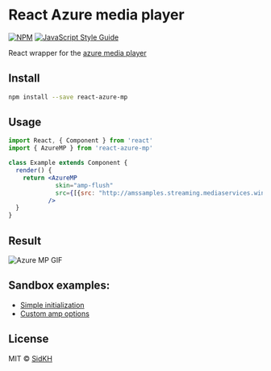 # React Azure media player

[![NPM](https://img.shields.io/npm/v/react-azure-mp.svg)](https://www.npmjs.com/package/react-azure-mp) [![JavaScript Style Guide](https://img.shields.io/badge/code_style-standard-brightgreen.svg)](https://standardjs.com)
  
React wrapper for the [azure media player](http://ampdemo.azureedge.net/azuremediaplayer.html)

## Install

```bash
npm install --save react-azure-mp
```

## Usage

```jsx
import React, { Component } from 'react'
import { AzureMP } from 'react-azure-mp'

class Example extends Component {
  render() {
    return <AzureMP
             skin="amp-flush"
             src={[{src: "http://amssamples.streaming.mediaservices.windows.net/91492735-c523-432b-ba01-faba6c2206a2/AzureMediaServicesPromo.ism/manifest", type: "application/vnd.ms-sstr+xml" }]}
           />
  }
}
```

## Result
![Azure MP GIF](https://media.giphy.com/media/8YvvyfJ4pSIU0Bh4tw/giphy.gif)

## Sandbox examples:
- [Simple initialization](https://codesandbox.io/s/v845rpv0qy)
- [Custom amp options](https://codesandbox.io/s/j7olp9617y)

## License

MIT © [SidKH](https://github.com/SidKH)

